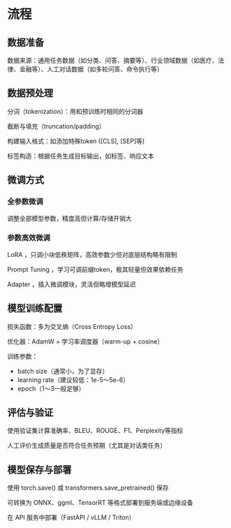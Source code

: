 # 流程
## 数据准备
数据来源：通用任务数据（如分类、问答、摘要等）、行业领域数据（如医疗、法律、金融等）、人工对话数据（如多轮问答、命令执行等）
## 数据预处理
分词（tokenization）：用和预训练时相同的分词器

截断与填充（truncation/padding）

构建输入格式：如添加特殊token ([CLS], [SEP]等)

标签构造：根据任务生成目标输出，如标签、响应文本
## 微调方式
### 全参数微调
调整全部模型参数，精度高但计算/存储开销大
### 参数高效微调
LoRA ，只调小块低秩矩阵，高效参数少但对底层结构略有限制

Prompt Tuning	，学习可调前缀token，极其轻量但效果依赖任务

Adapter	，插入微调模块，灵活但略增模型延迟
## 模型训练配置
损失函数：多为交叉熵（Cross Entropy Loss）

优化器：AdamW + 学习率调度器（warm-up + cosine）

训练参数：
  - batch size（通常小，为了显存）
  - learning rate（建议较低：1e-5～5e-6）
  - epoch（1～3一般足够）
## 评估与验证
使用验证集计算准确率、BLEU、ROUGE、F1、Perplexity等指标

人工评价生成质量是否符合任务预期（尤其是对话类任务）
## 模型保存与部署
使用 torch.save() 或 transformers.save_pretrained() 保存

可转换为 ONNX、ggml、TensorRT 等格式部署到服务端或边缘设备

在 API 服务中部署（FastAPI / vLLM / Triton）


